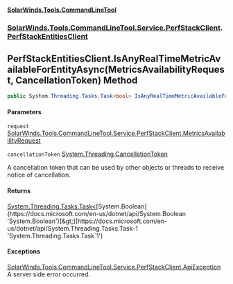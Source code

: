 #### [SolarWinds.Tools.CommandLineTool](index.md 'index')
### [SolarWinds.Tools.CommandLineTool.Service.PerfStackClient](index.md#SolarWinds.Tools.CommandLineTool.Service.PerfStackClient 'SolarWinds.Tools.CommandLineTool.Service.PerfStackClient').[PerfStackEntitiesClient](PerfStackEntitiesClient.md 'SolarWinds.Tools.CommandLineTool.Service.PerfStackClient.PerfStackEntitiesClient')

## PerfStackEntitiesClient.IsAnyRealTimeMetricAvailableForEntityAsync(MetricsAvailabilityRequest, CancellationToken) Method

```csharp
public System.Threading.Tasks.Task<bool> IsAnyRealTimeMetricAvailableForEntityAsync(SolarWinds.Tools.CommandLineTool.Service.PerfStackClient.MetricsAvailabilityRequest request, System.Threading.CancellationToken cancellationToken);
```
#### Parameters

<a name='SolarWinds.Tools.CommandLineTool.Service.PerfStackClient.PerfStackEntitiesClient.IsAnyRealTimeMetricAvailableForEntityAsync(SolarWinds.Tools.CommandLineTool.Service.PerfStackClient.MetricsAvailabilityRequest,System.Threading.CancellationToken).request'></a>

`request` [SolarWinds.Tools.CommandLineTool.Service.PerfStackClient.MetricsAvailabilityRequest](https://docs.microsoft.com/en-us/dotnet/api/SolarWinds.Tools.CommandLineTool.Service.PerfStackClient.MetricsAvailabilityRequest 'SolarWinds.Tools.CommandLineTool.Service.PerfStackClient.MetricsAvailabilityRequest')

<a name='SolarWinds.Tools.CommandLineTool.Service.PerfStackClient.PerfStackEntitiesClient.IsAnyRealTimeMetricAvailableForEntityAsync(SolarWinds.Tools.CommandLineTool.Service.PerfStackClient.MetricsAvailabilityRequest,System.Threading.CancellationToken).cancellationToken'></a>

`cancellationToken` [System.Threading.CancellationToken](https://docs.microsoft.com/en-us/dotnet/api/System.Threading.CancellationToken 'System.Threading.CancellationToken')

A cancellation token that can be used by other objects or threads to receive notice of cancellation.

#### Returns
[System.Threading.Tasks.Task&lt;](https://docs.microsoft.com/en-us/dotnet/api/System.Threading.Tasks.Task-1 'System.Threading.Tasks.Task`1')[System.Boolean](https://docs.microsoft.com/en-us/dotnet/api/System.Boolean 'System.Boolean')[&gt;](https://docs.microsoft.com/en-us/dotnet/api/System.Threading.Tasks.Task-1 'System.Threading.Tasks.Task`1')

#### Exceptions

[SolarWinds.Tools.CommandLineTool.Service.PerfStackClient.ApiException](https://docs.microsoft.com/en-us/dotnet/api/SolarWinds.Tools.CommandLineTool.Service.PerfStackClient.ApiException 'SolarWinds.Tools.CommandLineTool.Service.PerfStackClient.ApiException')  
A server side error occurred.